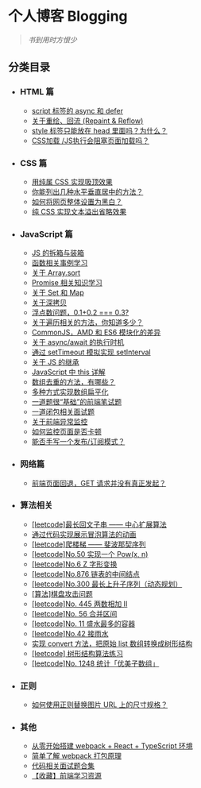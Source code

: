 # 个人博客 Blogging
> _书到用时方恨少_


## 分类目录

- ### HTML 篇

  * [script 标签的 async 和 defer ](https://github.com/liangbus/blogging/issues/12)
  * [关于重绘、回流 (Repaint & Reflow)](https://github.com/liangbus/blogging/issues/18)
  * [style 标签只能放在 head 里面吗？为什么？](https://github.com/liangbus/blogging/issues/15)
  * [CSS加载 /JS执行会阻塞页面加载吗？](https://github.com/liangbus/blogging/issues/27)


- ### CSS 篇

   * [用纯属 CSS 实现吸顶效果](https://github.com/liangbus/blogging/issues/3)
   * [你能列出几种水平垂直居中的方法？](https://github.com/liangbus/blogging/issues/8)
   * [如何将网页整体设置为黑白？](https://github.com/liangbus/blogging/issues/35)
   * [纯 CSS 实现文本溢出省略效果](https://github.com/liangbus/blogging/issues/49)


- ### JavaScript 篇

   * [JS 的拆箱与装箱](https://github.com/liangbus/blogging/issues/5)
   * [函数相关事例学习](https://github.com/liangbus/blogging/issues/6)
   * [关于 Array.sort](https://github.com/liangbus/blogging/issues/7)
   * [Promise 相关知识学习](https://github.com/liangbus/blogging/issues/9)
   * [关于 Set 和 Map](https://github.com/liangbus/blogging/issues/10)
   * [关于深拷贝](https://github.com/liangbus/blogging/issues/11)
   * [浮点数问题，0.1+0.2 === 0.3?](https://github.com/liangbus/blogging/issues/13)
   * [关于遍历相关的方法，你知道多少？](https://github.com/liangbus/blogging/issues/14)
   * [CommonJS，AMD 和 ES6 模块化的差异](https://github.com/liangbus/blogging/issues/17)
   * [关于 async/await 的执行时机](https://github.com/liangbus/blogging/issues/20)
   * [通过 setTimeout 模拟实现 setInterval](https://github.com/liangbus/blogging/issues/2)
   * [关于 JS 的继承](https://github.com/liangbus/blogging/issues/4)
   * [JavaScript 中 this 详解](https://github.com/liangbus/blogging/issues/22)
   * [数组去重的方法，有哪些？](https://github.com/liangbus/blogging/issues/29)
   * [多种方式实现数组扁平化](https://github.com/liangbus/blogging/issues/26)
   * [一道题很“基础”的前端笔试题](https://github.com/liangbus/blogging/issues/30)
   * [一道闭包相关面试题](https://github.com/liangbus/blogging/issues/37)
   * [关于前端异常监控](https://github.com/liangbus/blogging/issues/21)
   * [如何监控页面是否卡顿](https://github.com/liangbus/blogging/issues/34)
   * [能否手写一个发布/订阅模式？](https://github.com/liangbus/blogging/issues/41)
  

- ### 网络篇
  * [前端页面回退，GET 请求并没有真正发起？](https://github.com/liangbus/blogging/issues/54)

- ### 算法相关
  * [[leetcode]最长回文子串 —— 中心扩展算法](https://github.com/liangbus/blogging/issues/24)
  * [通过代码实现展示冒泡算法的动画](https://github.com/liangbus/blogging/issues/23)
  * [[leetcode]爬楼梯 —— 斐波那契序列](https://github.com/liangbus/blogging/issues/25)
  * [[leetcode]No.50 实现一个 Pow(x, n)](https://github.com/liangbus/blogging/issues/28)
  * [[leetcode]No.6 Z 字形变换](https://github.com/liangbus/blogging/issues/31)
  * [[leetcode]No.876 链表的中间结点](https://github.com/liangbus/blogging/issues/32)
  * [[leetcode]No.300 最长上升子序列（动态规划）](https://github.com/liangbus/blogging/issues/33)
  * [[算法]棋盘攻击问题](https://github.com/liangbus/blogging/issues/38)
  * [[leetcode]No. 445 两数相加 II](https://github.com/liangbus/blogging/issues/39)
  * [[leetcode]No. 56 合并区间](https://github.com/liangbus/blogging/issues/42)
  * [[leetcode]No. 11 盛水最多的容器](https://github.com/liangbus/blogging/issues/43)
  * [[leetcode]No.42 接雨水](https://github.com/liangbus/blogging/issues/44)
  * [实现 convert 方法，把原始 list 数组转换成树形结构](https://github.com/liangbus/blogging/issues/45)
  * [[leetcode] 树形结构算法练习](https://github.com/liangbus/blogging/issues/48)
  * [[leetcode]No. 1248 统计「优美子数组」](https://github.com/liangbus/blogging/issues/46)

- ### 正则
  * [如何使用正则替换图片 URL 上的尺寸规格？](https://github.com/liangbus/blogging/issues/16)
  
- ### 其他
  * [从零开始搭建 webpack + React + TypeScript 环境](https://github.com/liangbus/blogging/issues/19)
  * [简单了解 webpack 打包原理](https://github.com/liangbus/blogging/issues/36)
  * [代码相关面试题合集](https://github.com/liangbus/blogging/issues/40)
  * [【收藏】前端学习资源](https://github.com/liangbus/blogging/issues/1)
